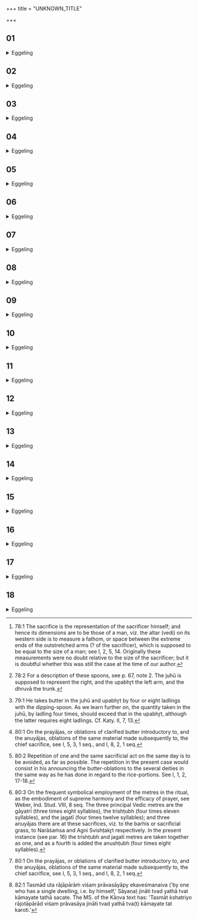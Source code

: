 +++
title = "UNKNOWN_TITLE"

+++


##  01
<details><summary>Eggeling</summary>

1. Now the sacrifice is the man. The sacrifice is the man for the reason that the man spreads (performs) it; and that in being spread it is made of exactly the same extent as the man [^egg_236]: this is the reason why the sacrifice is the man.

[^egg_236]: 78:1 The sacrifice is the representation of the sacrificer himself; and hence its dimensions are to be those of a man, viz. the altar (vedi) on its western side is to measure a fathom, or space between the extreme ends of the outstretched arms (? of the sacrificer), which is supposed to be equal to the size of a man; see I, 2, 5, 14. Originally these measurements were no doubt relative to the size of the sacrificer; but it is doubtful whether this was still the case at the time of our author.
</details>

##  02
<details><summary>Eggeling</summary>

2. The juhū (spoon) further belongs to that (man-shaped sacrifice), and so does the upabhr̥t; and the dhruvā [^egg_237] represents its trunk. Now it is from the

[^egg_237]: 78:2 For a description of these spoons, see p. 67, note 2. The juhū is supposed to represent the right, and the upabhr̥t the left arm, and the dhruvā the trunk.

trunk that all these limbs proceed, and for this reason the entire sacrifice proceeds from the dhruvā.
</details>

##  03
<details><summary>Eggeling</summary>

3. The dipping-spoon (sruva, masc.) is no other than the breath. This breath passes through (or, goes to) all the limbs, and for that reason the dipping-spoon goes to all the offering-spoons (sruc, fem.).
</details>

##  04
<details><summary>Eggeling</summary>

4. That juhū further is to him no other than yonder sky, and the upabhr̥t this atmosphere, and the dhruvā this same (earth). Now it is from this (earth) that all the worlds originate: and from the dhruvā, therefore, the whole sacrifice proceeds.
</details>

##  05
<details><summary>Eggeling</summary>

5. The dipping-spoon then is no other than that blowing one (the wind); it is this that sweeps across all these worlds: and for that reason the sruva goes to all the offering-spoons.
</details>

##  06
<details><summary>Eggeling</summary>

6. Now when this sacrifice is being performed, it is performed for the gods, the seasons, and the metres (or sacred texts). To the gods belongs what sacrificial food there is, to wit, king Soma and the sacrificial cake: all this he takes, while announcing it with the formula, 'I take thee, agreeable to so and so!' for thus it becomes theirs.
</details>

##  07
<details><summary>Eggeling</summary>

7. And whatever oblations of butter are taken, they are taken for the seasons and the metres. Every one of them he takes in the form of butter without announcing it (to any particular deity). In the juhū he takes of it four times (with the sruva from the pot), in the upabhr̥t eight times [^egg_238].

[^egg_238]: 79:1 He takes butter in the juhū and upabhr̥t by four or eight ladlings with the dipping-spoon. As we learn further on, the quantity taken in the juhū, by ladling four times, should exceed that in the upabhr̥t, although the latter requires eight ladlings. Cf. Katy. II, 7, 13.
</details>

##  08
<details><summary>Eggeling</summary>

8. Now when he takes of it four times (with the sruva) in the juhū, he takes it for the seasons, since

he takes it for the fore-offerings [^egg_239], and the fore-offerings are the seasons: all this he takes in the form of butter without making any announcement, in order to avoid sameness; for if he were to take it with the formulas 'For Spring (I take) thee!' 'For Summer--thee!' he would commit (the fault of) a repetition [^egg_240]: he therefore takes it in the form of butter without making any announcement.

[^egg_239]: 80:1 On the prayājas, or oblations of clarified butter introductory to, and the anuyājas, oblations of the same material made subsequently to, the chief sacrifice, see I, 5, 3, 1 seq., and I, 8, 2, 1 seq.

[^egg_240]: 80:2 Repetition of one and the same sacrificial act on the same day is to be avoided, as far as possible. The repetition in the present case would consist in his announcing the butter-oblations to the several deities in the same way as he has done in regard to the rice-portions. See I, 1, 2, 17-18.
</details>

##  09
<details><summary>Eggeling</summary>

9. When, on the other hand, he takes eight times (with the sruva) in the upabhr̥t, he takes it for the metres [^egg_241], since it is for the after-offerings [^egg_239] that he takes it; and the after-offerings are the metres: all this he takes in the form of butter without making any announcement, in order to avoid sameness; for were he to take it with the formulas 'For the Gāyatrī--thee!' 'For the Trishṭubh--thee!' he would commit a repetition: he therefore takes it in the form of butter without making any announcement.

[^egg_239]: 80:1 On the prayājas, or oblations of clarified butter introductory to, and the anuyājas, oblations of the same material made subsequently to, the chief sacrifice, see I, 5, 3, 1 seq., and I, 8, 2, 1 seq.

[^egg_241]: 80:3 On the frequent symbolical employment of the metres in the ritual, as the embodiment of supreme harmony and the efficacy of prayer, see Weber, Ind. Stud. VIII, 8 seq. The three principal Vedic metres are the gāyatrī (three times eight syllables), the trishṭubh (four times eleven syllables), and the jagatī (four times twelve syllables); and three anuyājas there are at these sacrifices, viz. to the barhis or sacrificial grass, to Narāśaṁsa and Agni Svishṭakr̥t respectively. In the present instance (see par. 16) the trishṭubh and jagatī metres are taken together as one, and as a fourth is added the anushṭubh (four times eight syllables).
</details>

##  10
<details><summary>Eggeling</summary>

10. Again, when he takes four times (with the sruva)

in the dhruvā, he takes it for the whole sacrifice, and all this he takes in the form of butter without making any announcement. To whom indeed should he announce it, since he cuts it off for all the deities? He therefore takes it in the form of butter without making any announcement.
</details>

##  11
<details><summary>Eggeling</summary>

11. Now the sacrificer stands behind the juhū, and he who means evil to him stands behind the upabhr̥t. The eater stands behind the juhū, and what (or, he who) is to be eaten stands behind the upabhr̥t. And the juhū, indeed, is the eater, and the upabhr̥t is that which is to be eaten. In the juhū he takes four times (with the sruva), and in the upabhr̥t eight times.
</details>

##  12
<details><summary>Eggeling</summary>

12. Now when he takes four times (butter) in the juhū, he thereby makes the eater more limited, smaller; and when he takes eight times in the upabhr̥t, he makes that which is to be eaten more unlimited, more abundant: for a flourishing condition indeed exists where the eater is smaller and that which is to be eaten more abundant.
</details>

##  13
<details><summary>Eggeling</summary>

13. In taking four times in the juhū, he takes (altogether) more butter, and in taking eight times in the upabhr̥t he takes less butter.
</details>

##  14
<details><summary>Eggeling</summary>

14. For when, in taking four times (butter with the sruva) in the juhū, he takes more butter, he thereby, in making the eater more limited, smaller, imparts vigour and strength to him. And when, in taking eight times in the upabhr̥t, he takes less butter, he thereby, in making that which (or, him who) is to be eaten more unlimited, more abundant, makes it (or, him) vigourless and weaker. And thus a king who has established himself among a numberless people, subdues them even from a single dwelling,

and takes possession of whatever he likes [^egg_242]: with that very same energy (the Adhvaryu acts) when he takes a greater quantity of butter in the juhū. Now what he takes in the juhū, that he offers with the juhū; and what he takes in the upabhr̥t, that also he offers with the juhū.

[^egg_242]: 82:1 Tasmād uta rājāpārāṁ viśam prāvasāyāpy ekaveśmanaiva ('by one who has a single dwelling, i.e. by himself,' Sāyaṇa) jināti tvad yathā tvat kāmayate tathā sacate. The MS. of the Kāṇva text has: 'Tasmāt kshatriyo rājotāpārād viśam prāvasāya jināti tvad yathā tva(t) kāmayate tat karoti.'
</details>

##  15
<details><summary>Eggeling</summary>

15. And in reference to this point they say: 'Wherefore then is he to take it in the upabhr̥t, if he does not offer it with the upabhr̥t?' Now, if he were to offer it with the upabhr̥t, those subjects (of the king) would assuredly become separated from him, nor would there be either an eater or what is to be eaten. When, on the other hand, he pours (the butter) together and thus offers it with the juhū, thereby the people pay tribute to the Kshatriya. Hence by what he takes in the upabhr̥t, the Vaiśya (man of the people), under the rule of the Kshatriya, becomes possessed of cattle; and when he pours (the butter) together and offers it with the juhū, thereby the Kshatriya, whenever he likes, says, 'Hallo Vaiśya, just bring to me what thou hast stored away!' Thus he both subdues him and obtains possession of anything he wishes by dint of this very energy.
</details>

##  16
<details><summary>Eggeling</summary>

16. These butter-portions, then, are taken for the metres. Now what he takes in the juhū (by ladling) four times (with the sruva), that he takes for the gāyatrī; and what he takes in the upabhr̥t (by ladling) eight times, that he takes for the trishṭubh and jagatī; and what he takes in the dhruvā (by

ladling) four times, that he takes for the anushṭubh. For the anushṭubh is speech, and from speech all this (universe) springs: hence it is from the dhruvā that the whole sacrifice originates. The anushṭubh also is this (earth), and from it all this (universe) originates: hence it is from the dhruvā that the whole sacrifice originates.
</details>

##  17
<details><summary>Eggeling</summary>

17. He takes (butter with the sruva), with the text (Vāj. S. I, 31), 'Verily, thou art the favourite resort (or, dainty) of the gods!' He thereby makes that butter the most favourite resort of the gods: for this reason he says, 'verily, thou art the favourite resort of the gods!'--'An unassailable means of worship!' the butter is indeed a thunderbolt: therefore he says, 'an unassailable means of worship!'
</details>

##  18
<details><summary>Eggeling</summary>

18. Once he puts (butter with the sruva) into the juhū with this formula, three times silently. With the same formula he puts (butter) once into the upabhr̥t, seven times silently. With the same formula he puts once (butter) into the dhruvā, three times silently. Now, as to this, they say, 'Thrice he should take with the formula in each case, for threefold is the sacrifice.' Nevertheless (it is done) only once with each (spoon), for it is just in this way that the taking thrice (with a formula) is accomplished.
</details>